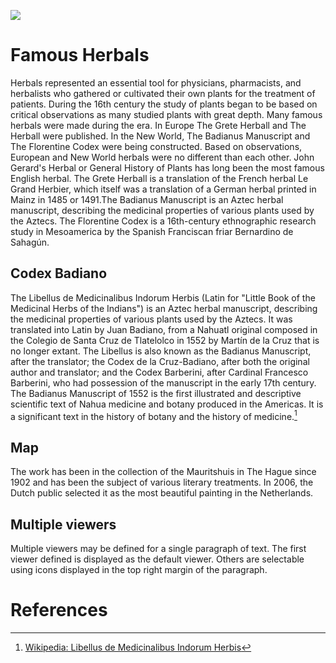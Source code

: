 <a href="https://juncture-digital.org"><img src="https://juncture-digital.org/images/ve-button.png"></a>

<param ve-config 
       title="16th Century Herbals"
       author= "Maria Garcia"
       banner="https://www.rct.uk/sites/default/files/styles/rctr-scale-crop-1600-625/public/400994%20banner.jpg?itok=89ohFJ-9" 
       layout="vertical">

<!-- Entities discussed throughout the essay are typically defined before the essay text and
     are thus available in all text.  Entity identifiers (QIDs) can be found in either
     Wikipedia or Wikidata (https://www.wikidata.org)> -->
<param ve-entity eid="Q185372"> <!-- Girl with a Pearl Earring painting -->
<param ve-entity eid="Q41264"> <!-- Johannes Vermeer -->
<param ve-entity eid="Q221092"> <!-- Mauritshuis -->
<param ve-entity eid="Q36600"> <!-- The Hague -->

# Famous Herbals

Herbals represented an essential tool for physicians, pharmacists, and herbalists who gathered or cultivated their own plants for the treatment of patients. During the 16th century the study of plants began to be based on critical observations as many studied plants with great depth. Many famous herbals were made during the era. In Europe The Grete Herball and The Herball were published. In the New World, The Badianus Manuscript and The Florentine Codex were being constructed. Based on observations, European and New World herbals were no different than each other. John Gerard's Herbal or General History of Plants has long been the most famous English herbal. The Grete Herball is a translation of the French herbal Le Grand Herbier, which itself was a translation of a German herbal printed in Mainz in 1485 or 1491.The Badianus Manuscript is an Aztec herbal manuscript, describing the medicinal properties of various plants used by the Aztecs. The Florentine Codex is a 16th-century ethnographic research study in Mesoamerica by the Spanish Franciscan friar Bernardino de Sahagún.
<param ve-image 
        manifest="https://upload.wikimedia.org/wikipedia/en/2/29/The_Grete_Herball%2C_Title_Page%2C_1526.jpg">



## Codex Badiano

The Libellus de Medicinalibus Indorum Herbis (Latin for "Little Book of the Medicinal Herbs of the Indians") is an Aztec herbal manuscript, describing the medicinal properties of various plants used by the Aztecs. It was translated into Latin by Juan Badiano, from a Nahuatl original composed in the Colegio de Santa Cruz de Tlatelolco in 1552 by Martín de la Cruz that is no longer extant. The Libellus is also known as the Badianus Manuscript, after the translator; the Codex de la Cruz-Badiano, after both the original author and translator; and the Codex Barberini, after Cardinal Francesco Barberini, who had possession of the manuscript in the early 17th century.
The Badianus Manuscript of 1552 is the first illustrated and descriptive scientific text of Nahua medicine and botany produced in the Americas. It is a significant text in the history of botany and the history of medicine.[^1]
<param ve-image 
       label="Codex Badiano" 
       description="painting by Martin de la Cruz. Botanical Illustrations" 
       license="public domain" 
       url="https://upload.wikimedia.org/wikipedia/commons/6/6f/Libellus_de_medicinalibus_Indorum_herbis_ff._38v-39r.jpg">

## Map

The work has been in the collection of the Mauritshuis in The Hague since 1902 and has been the subject of various literary treatments. In 2006, the Dutch public selected it as the most beautiful painting in the Netherlands.
<param ve-map center="Q36600" zoom="11" prefer-geojson>

## Multiple viewers

Multiple viewers may be defined for a single paragraph of text.  The first viewer defined is displayed as the default viewer.  Others are selectable using icons displayed in the top right margin of the paragraph.
<param ve-image 
       manifest="https://iiif.juncture-digital.org/manifest/6dd738aed85597cac540ad31dd5818e86ef7f2918c7b43a9eb3123d5538e6e4c">
<param ve-map center="Q36600" zoom="11">

# References

[^1]: [Wikipedia: Libellus de Medicinalibus Indorum Herbis](https://en.wikipedia.org/wiki/Libellus_de_Medicinalibus_Indorum_Herbis)
